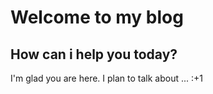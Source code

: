# Welcome to my blog
## How can i help you today? ##

I'm glad you are here. I plan to talk about ...
:+1
